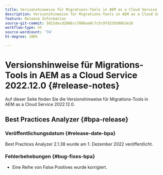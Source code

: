 ```yaml
---
title: Versionshinweise für Migrations-Tools in AEM as a Cloud Service 2022.12.0
description: Versionshinweise für Migrations-Tools in AEM as a Cloud Service 2022.12.0
feature: Release Information
source-git-commit: 5815dacd2806cc7886aa0c7c5c9fd329306b3e1b
workflow-type: ht
source-wordcount: '74'
ht-degree: 100%

---
```


# Versionshinweise für Migrations-Tools in AEM as a Cloud Service 2022.12.0 {#release-notes}

Auf dieser Seite finden Sie die Versionshinweise für Migrations-Tools in AEM as a Cloud Service 2022.12.0.

## Best Practices Analyzer {#bpa-release}

### Veröffentlichungsdatum {#release-date-bpa}

Best Practices Analyzer 2.1.38 wurde am 1. Dezember 2022 veröffentlicht.

### Fehlerbehebungen {#bug-fixes-bpa}

* Eine Reihe von False Positives wurde korrigiert.
